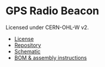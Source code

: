 # GPS Radio Beacon

Licensed under CERN-OHL-W v2.

- [License](https://github.com/cornellrocketryteam/grb-hw/blob/main/LICENSE.txt)
- [Repository](https://github.com/cornellrocketryteam/grb-hw)
- [Schematic](./schematic.pdf)
- [BOM & assembly instructions](./bom.html)